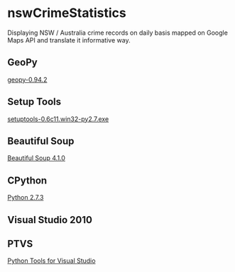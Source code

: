 nswCrimeStatistics
==================

Displaying NSW / Australia crime records on daily basis mapped on Google Maps API and translate it informative way.


## GeoPy ##
[geopy-0.94.2](http://code.google.com/p/geopy/downloads/list)

## Setup Tools ##
[setuptools-0.6c11.win32-py2.7.exe](http://pypi.python.org/pypi/setuptools)

## Beautiful Soup ##
[Beautiful Soup 4.1.0](http://www.crummy.com/software/BeautifulSoup/)

## CPython ##
[Python 2.7.3](http://python.org/download/releases/2.7.3/)

## Visual Studio 2010 ##

## PTVS ## 
[Python Tools for Visual Studio](http://pytools.codeplex.com/)